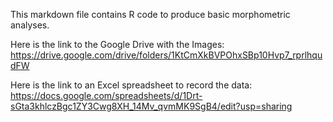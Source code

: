 This markdown file contains R code to produce basic morphometric analyses.

Here is the link to the Google Drive with the Images:
https://drive.google.com/drive/folders/1KtCmXkBVPOhxSBp10Hvp7_rprlhqudFW 

Here is the link to an Excel spreadsheet to record the data:
https://docs.google.com/spreadsheets/d/1Drt-sGta3khlczBgc1ZY3Cwg8XH_14Mv_qvmMK9SgB4/edit?usp=sharing
